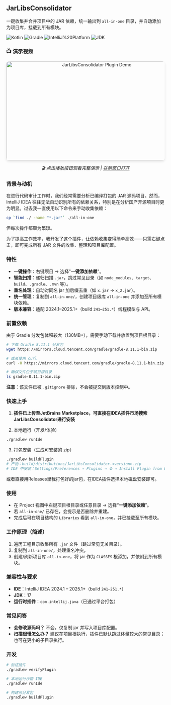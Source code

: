 ## JarLibsConsolidator

一键收集并合并项目中的 JAR 依赖，统一输出到 `all-in-one` 目录，并自动添加为项目库，挂载到所有模块。

![Kotlin](https://img.shields.io/badge/Kotlin-1.9.25-7F52FF?logo=kotlin) ![Gradle](https://img.shields.io/badge/Gradle-8.x-02303A?logo=gradle) ![IntelliJ%20Platform](https://img.shields.io/badge/IntelliJ%20Platform-241--251.*-000?logo=intellijidea) ![JDK](https://img.shields.io/badge/JDK-17-5382A1)

### 📺 演示视频

<div align="center">
  <a href="https://www.youtube.com/watch?v=vE4H3-4ami0">
    <img src="https://img.youtube.com/vi/vE4H3-4ami0/maxresdefault.jpg" alt="JarLibsConsolidator Plugin Demo" width="560" height="315" style="border-radius: 8px; box-shadow: 0 4px 8px rgba(0,0,0,0.1);">
  </a>
  <br>
  <p><em>🎬 点击播放按钮观看完整演示 | <a href="https://www.youtube.com/watch?v=vE4H3-4ami0">在新窗口打开</a></em></p>
</div>

### 背景与动机

在进行代码审计工作时，我们经常需要分析已编译打包的 JAR 源码项目。然而，IntelliJ IDEA 往往无法自动识别所有的依赖关系，特别是在分析国产开源项目时更为明显。过去我一直使用以下命令来手动收集依赖：

```bash
cp `find ./ -name "*.jar"` ./all-in-one
```

但每次操作都颇为繁琐。

为了提高工作效率，我开发了这个插件，让依赖收集变得简单高效——只需右键点击，即可完成所有 JAR 文件的收集、整理和项目库配置。

### 特性
- **一键操作**：右键项目 → 选择"**一键添加依赖**"。
- **智能扫描**：递归扫描 `.jar`，跳过常见目录（如 `node_modules`、`target`、`build`、`.gradle`、`.mvn` 等）。
- **重名处理**：自动对同名 jar 加后缀去重（如 `x.jar` → `x_2.jar`）。
- **统一管理**：复制到 `all-in-one/`，创建项目级库 `all-in-one` 并添加至所有模块依赖。
- **版本兼容**：适配 2024.1–2025.1+（build `241`–`251.*`）线程模型与 API。

### 前置依赖

由于 Gradle 分发包体积较大（130MB+），需要手动下载并放置到项目根目录：

```bash
# 下载 Gradle 8.11.1 分发包
wget https://mirrors.cloud.tencent.com/gradle/gradle-8.11.1-bin.zip

# 或者使用 curl
curl -O https://mirrors.cloud.tencent.com/gradle/gradle-8.11.1-bin.zip

# 确保文件位于项目根目录
ls gradle-8.11.1-bin.zip
```

**注意**：该文件已被 `.gitignore` 排除，不会被提交到版本控制中。

### 快速上手
1) **插件已上传至JetBrains Marketplace，可直接在IDEA插件市场搜索JarLibsConsolidator进行安装**

2) 本地运行（开发/体验）

```bash
./gradlew runIde
```

3) 打包安装（生成可安装的 zip）

```bash
./gradlew buildPlugin
# 产物：build/distributions/JarLibsConsolidator-<version>.zip
# IDE 中安装：Settings/Preferences → Plugins → ⚙ → Install Plugin from Disk…
```
或者直接用Releases里我打包好的jar包，在IDEA插件选择本地磁盘安装即可。

### 使用
- 在 Project 视图中右键项目根目录或任意目录 → 选择“**一键添加依赖**”。
- 若 `all-in-one/` 已存在，会提示是否删除并重建。
- 完成后可在项目结构的 `Libraries` 看到 `all-in-one`，并已挂载至所有模块。

### 工作原理（简述）
1. 遍历工程目录收集所有 `.jar` 文件（跳过常见无关目录）。
2. 复制到 `all-in-one/`，处理重名冲突。
3. 创建/刷新项目库 `all-in-one`，将 jar 作为 `CLASSES` 根添加，并依附到所有模块。

### 兼容性与要求
- **IDE**：IntelliJ IDEA 2024.1 – 2025.1+（build `241`–`251.*`）
- **JDK**：17
- **运行时插件**：`com.intellij.java`（已通过平台打包）

### 常见问答
- **会修改源码吗？** 不会，仅复制 jar 并写入项目库配置。
- **扫描很慢怎么办？** 建议在项目根执行，插件已默认跳过体量较大的常见目录；也可在更小的子目录执行。

### 开发
```bash
# 验证插件
./gradlew verifyPlugin

# 本地运行沙箱 IDE
./gradlew runIde

# 构建可分发包
./gradlew buildPlugin
```

